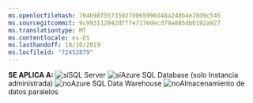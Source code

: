 ```yaml
---
ms.openlocfilehash: 704b98f55735027d065996d48a248b4e28d9c545
ms.sourcegitcommit: 9c993112842dfffe7176decd79a885dbb192a927
ms.translationtype: MT
ms.contentlocale: es-ES
ms.lasthandoff: 10/16/2019
ms.locfileid: "72452879"
---
```

<Token>**SE APLICA A:** ![sí](media/yes.png)SQL Server ![sí](media/yes.png)Azure SQL Database (solo Instancia administrada) ![no](media/no.png)Azure SQL Data Warehouse ![no](media/no.png)Almacenamiento de datos paralelos </Token>
